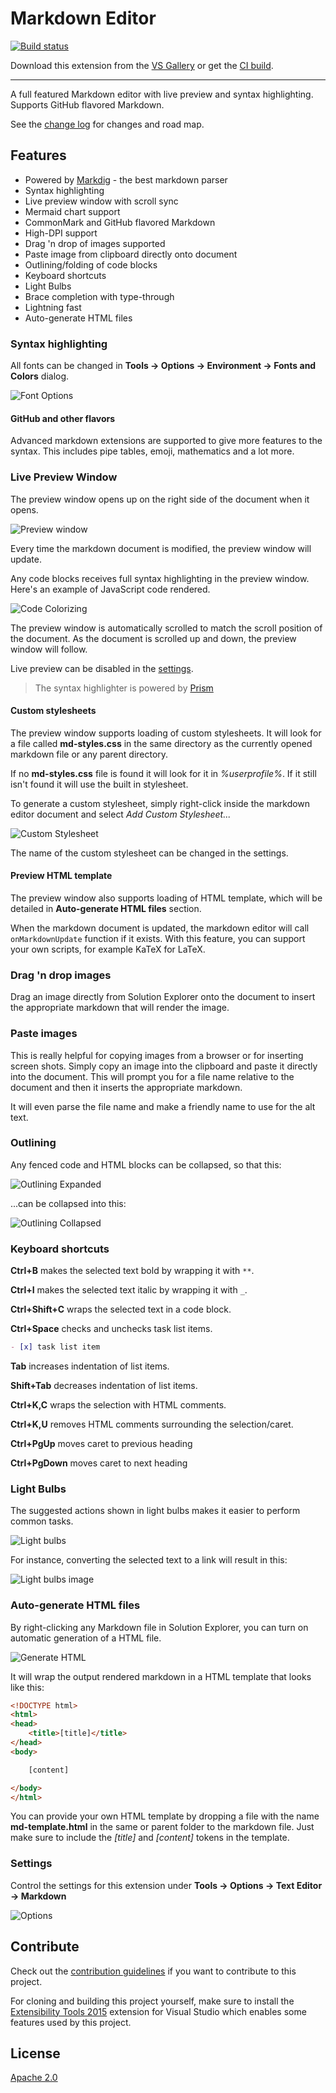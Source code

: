# Markdown Editor

[![Build status](https://ci.appveyor.com/api/projects/status/m07cnunnni8w82o5?svg=true)](https://ci.appveyor.com/project/madskristensen/markdowneditor)

Download this extension from the [VS Gallery](https://visualstudiogallery.msdn.microsoft.com/eaab33c3-437b-4918-8354-872dfe5d1bfe)
or get the [CI build](http://vsixgallery.com/extension/9ca64947-e9ca-4543-bfb8-6cce9be19fd6/).

---------------------------------------

A full featured Markdown editor with live preview and syntax highlighting.
Supports GitHub flavored Markdown.

See the [change log](CHANGELOG.md) for changes and road map.

## Features

- Powered by [Markdig](https://github.com/lunet-io/markdig) - the best markdown parser
- Syntax highlighting
- Live preview window with scroll sync
- Mermaid chart support
- CommonMark and GitHub flavored Markdown
- High-DPI support
- Drag 'n drop of images supported
- Paste image from clipboard directly onto document
- Outlining/folding of code blocks
- Keyboard shortcuts
- Light Bulbs
- Brace completion with type-through
- Lightning fast
- Auto-generate HTML files

### Syntax highlighting
All fonts can be changed in **Tools -> Options -> Environment -> Fonts and Colors**
dialog.

![Font Options](art/font-options.png)

#### GitHub and other flavors
Advanced markdown extensions are supported to give more features to
the syntax. This includes pipe tables, emoji, mathematics and a lot
more.

### Live Preview Window
The preview window opens up on the right side of the document when
it opens.

![Preview window](art/preview-window.png)

Every time the markdown document is modified, the preview window
will update.

Any code blocks receives full syntax highlighting in the preview
window. Here's an example of JavaScript code rendered.

![Code Colorizing](art/code-colorizing.png)

The preview window is automatically scrolled to match the scroll
position of the document. As the document is scrolled up and down,
the preview window will follow.

Live preview can be disabled in the [settings](#settings).

> The syntax highlighter is powered by [Prism](http://prismjs.com/)

#### Custom stylesheets
The preview window supports loading of custom stylesheets. It will
look for a file called **md-styles.css** in the same directory as
the currently opened markdown file or any parent directory.

If no **md-styles.css** file is found it will look for it in
_%userprofile%_. If it still isn't found it will use the built in
stylesheet.

To generate a custom stylesheet, simply right-click inside the
markdown editor document and select _Add Custom Stylesheet..._

![Custom Stylesheet](art/custom-stylesheet.png)

The name of the custom stylesheet can be changed in the settings.

#### Preview HTML template
The preview window also supports loading of HTML template,
which will be detailed in **Auto-generate HTML files** section.

When the markdown document is updated, the markdown editor will
call `onMarkdownUpdate` function if it exists. With this feature,
you can support your own scripts, for example KaTeX for LaTeX.

### Drag 'n drop images
Drag an image directly from Solution Explorer onto the document to
insert the appropriate markdown that will render the image.

### Paste images
This is really helpful for copying images from a browser or for
inserting screen shots. Simply copy an image into the clipboard and
paste it directly into the document. This will prompt you for a file
name relative to the document and then it inserts the appropriate
markdown.

It will even parse the file name and make a friendly name to use
for the alt text.

### Outlining
Any fenced code and HTML blocks can be collapsed, so that this:

![Outlining Expanded](art/outlining-expanded.png)

...can be collapsed into this:

![Outlining Collapsed](art/outlining-collapsed.png)

### Keyboard shortcuts
**Ctrl+B** makes the selected text bold by wrapping it with `**`.

**Ctrl+I** makes the selected text italic by wrapping it with `_`.

**Ctrl+Shift+C** wraps the selected text in a code block.

**Ctrl+Space** checks and unchecks task list items.

```markdown
- [x] task list item
```

**Tab** increases indentation of list items.

**Shift+Tab** decreases indentation of list items.

**Ctrl+K,C** wraps the selection with HTML comments.

**Ctrl+K,U** removes HTML comments surrounding the selection/caret.

**Ctrl+PgUp** moves caret to previous heading

**Ctrl+PgDown** moves caret to next heading

### Light Bulbs
The suggested actions shown in light bulbs makes it easier to
perform common tasks.

![Light bulbs](art/light-bulbs.png)

For instance, converting the selected text to a link will result
in this:

![Light bulbs image](art/light-bulb-image.png)

### Auto-generate HTML files
By right-clicking any Markdown file in Solution Explorer,
you can turn on automatic generation of a HTML file.

![Generate HTML](art/generate-html.png)

It will wrap the output rendered markdown in a HTML template 
that looks like this:

```html
<!DOCTYPE html>
<html>
<head>
    <title>[title]</title>
</head>
<body>

    [content]

</body>
</html>
```

You can provide your own HTML template by dropping a file with
the name **md-template.html** in the same or parent folder to
the markdown file. Just make sure to include the *[title]* and
*[content]* tokens in the template.

### Settings
Control the settings for this extension under
**Tools -> Options -> Text Editor -> Markdown**

![Options](art/options.png)

## Contribute
Check out the [contribution guidelines](.github/CONTRIBUTING.md)
if you want to contribute to this project.

For cloning and building this project yourself, make sure
to install the
[Extensibility Tools 2015](https://visualstudiogallery.msdn.microsoft.com/ab39a092-1343-46e2-b0f1-6a3f91155aa6)
extension for Visual Studio which enables some features
used by this project.

## License
[Apache 2.0](LICENSE)
